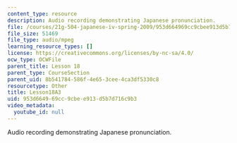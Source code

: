 ```yaml
---
content_type: resource
description: Audio recording demonstrating Japanese pronunciation.
file: /courses/21g-504-japanese-iv-spring-2009/953d664969cc9cbee913d5b7d716c9b3_Lesson18A3.mp3
file_size: 51469
file_type: audio/mpeg
learning_resource_types: []
license: https://creativecommons.org/licenses/by-nc-sa/4.0/
ocw_type: OCWFile
parent_title: Lesson 18
parent_type: CourseSection
parent_uid: 8b541784-586f-4e65-3cee-4ca3df5330c8
resourcetype: Other
title: Lesson18A3
uid: 953d6649-69cc-9cbe-e913-d5b7d716c9b3
video_metadata:
  youtube_id: null
---
```

Audio recording demonstrating Japanese pronunciation.
